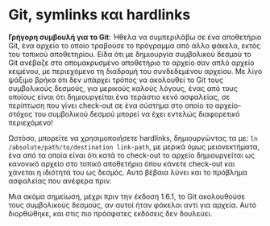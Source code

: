<!-- -
Title: Git, symlinks και hardlinks
Author: Marios Zindilis
First Published: 2011-04-23
- -->

Git, symlinks και hardlinks
===========================

<strong>Γρήγορη συμβουλή για το Git</strong>: Ήθελα να συμπεριλάβω σε ένα 
αποθετήριο Git, ένα αρχείο το οποίο τραβούσε το πρόγραμμα από άλλο φάκελο, 
εκτός του τοπικού αποθετηρίου. Είδα ότι με δημιουργία συμβολικού δεσμού το Git 
ανέβαζε στο απομακρυσμένο αποθετήριο το αρχείο σαν απλό αρχείο κειμένου, με 
περιεχόμενο τη διαδρομή του συνδεδεμένου αρχείου. Με λίγο ψάξιμο βρήκα ότι δεν 
υπάρχει τρόπος να ακολουθεί το Git τους συμβολικούς δεσμούς, για μερικούς 
καλούς λόγους, ένας από τους οποίους είναι ότι δημιουργείται ένα τεράστιο κενό 
ασφαλείας, σε περίπτωση που γίνει check-out σε ένα σύστημα στο οποίο το 
αρχείο-στόχος του συμβολικού δεσμού μπορεί να έχει εντελώς διαφορετικό 
περιεχόμενο!

Ωστόσο, μπορείτε να χρησιμοποιήσετε hardlinks, δημιουργώντας τα με: <code>ln /absolute/path/to/destination link-path</code>, με μερικά όμως μειονεκτήματα, ένα από τα οποία είναι ότι κατά το check-out το αρχείο δημιουργείται ως κανονικό αρχείο στο τοπικό αποθετήριο όπου κάνετε check-out και χάνεται η ιδιότητά του ως δεσμός. Αυτό βέβαια λύνει και το πρόβλημα ασφαλείας που ανέφερα πριν.

Μια ακόμα σημείωση, μέχρι πριν την έκδοση 1.6.1, το Git ακολουθούσε τους συμβολικούς δεσμούς, αν αυτοί ήταν φάκελοι αντί για αρχεία. Αυτό διορθώθηκε, και στις πιο πρόσφατες εκδόσεις δεν δουλεύει.
